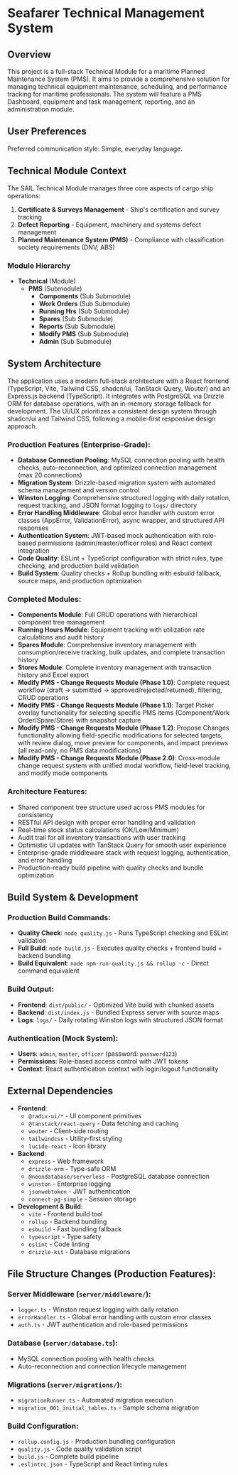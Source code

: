 # Seafarer Technical Management System

## Overview

This project is a full-stack Technical Module for a maritime Planned Maintenance System (PMS). It aims to provide a comprehensive solution for managing technical equipment maintenance, scheduling, and performance tracking for maritime professionals. The system will feature a PMS Dashboard, equipment and task management, reporting, and an administration module.

## User Preferences

Preferred communication style: Simple, everyday language.

## Technical Module Context

The SAIL Technical Module manages three core aspects of cargo ship operations:

1. **Certificate & Surveys Management** - Ship's certification and survey tracking
2. **Defect Reporting** - Equipment, machinery and systems defect management  
3. **Planned Maintenance System (PMS)** - Compliance with classification society requirements (DNV, ABS)

### Module Hierarchy
- **Technical** (Module)
  - **PMS** (Submodule)
    - **Components** (Sub Submodule)
    - **Work Orders** (Sub Submodule) 
    - **Running Hrs** (Sub Submodule)
    - **Spares** (Sub Submodule)
    - **Reports** (Sub Submodule)
    - **Modify PMS** (Sub Submodule)
    - **Admin** (Sub Submodule)

## System Architecture

The application uses a modern full-stack architecture with a React frontend (TypeScript, Vite, Tailwind CSS, shadcn/ui, TanStack Query, Wouter) and an Express.js backend (TypeScript). It integrates with PostgreSQL via Drizzle ORM for database operations, with an in-memory storage fallback for development. The UI/UX prioritizes a consistent design system through shadcn/ui and Tailwind CSS, following a mobile-first responsive design approach.

### Production Features (Enterprise-Grade):
- **Database Connection Pooling**: MySQL connection pooling with health checks, auto-reconnection, and optimized connection management (max 20 connections)
- **Migration System**: Drizzle-based migration system with automated schema management and version control
- **Winston Logging**: Comprehensive structured logging with daily rotation, request tracking, and JSON format logging to `logs/` directory
- **Error Handling Middleware**: Global error handler with custom error classes (AppError, ValidationError), async wrapper, and structured API responses
- **Authentication System**: JWT-based mock authentication with role-based permissions (admin/master/officer roles) and React context integration
- **Code Quality**: ESLint + TypeScript configuration with strict rules, type checking, and production build validation
- **Build System**: Quality checks + Rollup bundling with esbuild fallback, source maps, and production optimization

### Completed Modules:
- **Components Module**: Full CRUD operations with hierarchical component tree management
- **Running Hours Module**: Equipment tracking with utilization rate calculations and audit history
- **Spares Module**: Comprehensive inventory management with consumption/receive tracking, bulk updates, and complete transaction history
- **Stores Module**: Complete inventory management with transaction history and Excel export
- **Modify PMS - Change Requests Module (Phase 1.0)**: Complete request workflow (draft → submitted → approved/rejected/returned), filtering, CRUD operations
- **Modify PMS - Change Requests Module (Phase 1.1)**: Target Picker overlay functionality for selecting specific PMS items (Component/Work Order/Spare/Store) with snapshot capture
- **Modify PMS - Change Requests Module (Phase 1.2)**: Propose Changes functionality allowing field-specific modifications for selected targets, with review dialog, move preview for components, and impact previews (all read-only, no PMS data modifications)
- **Modify PMS - Change Requests Module (Phase 2.0)**: Cross-module change request system with unified modal workflow, field-level tracking, and modify mode components

### Architecture Features:
- Shared component tree structure used across PMS modules for consistency
- RESTful API design with proper error handling and validation
- Real-time stock status calculations (OK/Low/Minimum)
- Audit trail for all inventory transactions with user tracking
- Optimistic UI updates with TanStack Query for smooth user experience
- Enterprise-grade middleware stack with request logging, authentication, and error handling
- Production-ready build pipeline with quality checks and bundle optimization

## Build System & Development

### Production Build Commands:
- **Quality Check**: `node quality.js` - Runs TypeScript checking and ESLint validation
- **Full Build**: `node build.js` - Executes quality checks + frontend build + backend bundling
- **Build Equivalent**: `node npm-run-quality.js && rollup -c` - Direct command equivalent

### Build Output:
- **Frontend**: `dist/public/` - Optimized Vite build with chunked assets
- **Backend**: `dist/index.js` - Bundled Express server with source maps
- **Logs**: `logs/` - Daily rotating Winston logs with structured JSON format

### Authentication (Mock System):
- **Users**: `admin`, `master`, `officer` (password: `password123`)
- **Permissions**: Role-based access control with JWT tokens
- **Context**: React authentication context with login/logout functionality

## External Dependencies

- **Frontend**:
    - `@radix-ui/*` - UI component primitives
    - `@tanstack/react-query` - Data fetching and caching
    - `wouter` - Client-side routing
    - `tailwindcss` - Utility-first styling
    - `lucide-react` - Icon library
- **Backend**:
    - `express` - Web framework
    - `drizzle-orm` - Type-safe ORM
    - `@neondatabase/serverless` - PostgreSQL database connection
    - `winston` - Enterprise logging
    - `jsonwebtoken` - JWT authentication
    - `connect-pg-simple` - Session storage
- **Development & Build**:
    - `vite` - Frontend build tool
    - `rollup` - Backend bundling
    - `esbuild` - Fast bundling fallback
    - `typescript` - Type safety
    - `eslint` - Code linting
    - `drizzle-kit` - Database migrations

## File Structure Changes (Production Features):

### Server Middleware (`server/middleware/`):
- `logger.ts` - Winston request logging with daily rotation
- `errorHandler.ts` - Global error handling with custom error classes
- `auth.ts` - JWT authentication and role-based permissions

### Database (`server/database.ts`):
- MySQL connection pooling with health checks
- Auto-reconnection and connection lifecycle management

### Migrations (`server/migrations/`):
- `migrationRunner.ts` - Automated migration execution
- `migration_001_initial_tables.ts` - Sample schema migration

### Build Configuration:
- `rollup.config.js` - Production bundling configuration
- `quality.js` - Code quality validation script
- `build.js` - Complete build pipeline
- `.eslintrc.json` - TypeScript and React linting rules